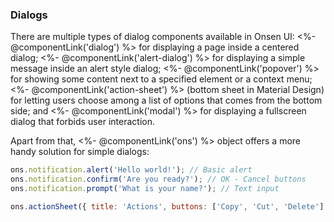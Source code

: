 ### Dialogs

There are multiple types of dialog components available in Onsen UI: <%- @componentLink('dialog') %> for displaying a page inside a centered dialog; <%- @componentLink('alert-dialog') %> for displaying a simple message inside an alert style dialog; <%- @componentLink('popover') %> for showing some content next to a specified element or a context menu; <%- @componentLink('action-sheet') %> (bottom sheet in Material Design) for letting users choose among a list of options that comes from the bottom side; and <%- @componentLink('modal') %> for displaying a fullscreen dialog that forbids user interaction.

Apart from that, <%- @componentLink('ons') %> object offers a more handy solution for simple dialogs:

```javascript
ons.notification.alert('Hello world!'); // Basic alert
ons.notification.confirm('Are you ready?'); // OK - Cancel buttons
ons.notification.prompt('What is your name?'); // Text input

ons.actionSheet({ title: 'Actions', buttons: ['Copy', 'Cut', 'Delete'] }); // Options list
```
